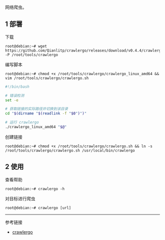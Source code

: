 网络爬虫。

## 1 部署

下载

```shell
root@debian:~# wget https://github.com/Qianlitp/crawlergo/releases/download/v0.4.4/crawlergo_linux_amd64 -P /root/tools/crawlergo
```

编写脚本

```shell
root@debian:~# chmod +x /root/tools/crawlergo/crawlergo_linux_amd64 && vim /root/tools/crawlergo/crawlergo.sh
```

```sh
#!/bin/bash

# 错误检测
set -e

# 获取链接的实际路径并切换到该目录
cd "$(dirname "$(readlink -f "$0")")"

# 运行 crawlergo
./crawlergo_linux_amd64 "$@"
```

创建链接

```shell
root@debian:~# chmod +x /root/tools/crawlergo/crawlergo.sh && ln -s /root/tools/crawlergo/crawlergo.sh /usr/local/bin/crawlergo
```

## 2 使用

查看帮助

```shell
root@debian:~# crawlergo -h
```

对目标进行爬虫

```shell
root@debian:~# crawlergo [url]
```

---

参考链接

- [crawlergo](https://github.com/Qianlitp/crawlergo)
